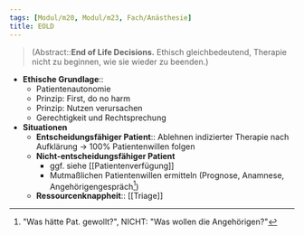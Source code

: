 ```yaml
---
tags: [Modul/m20, Modul/m23, Fach/Anästhesie]
title: EOLD
---
```

> (Abstract::**End of Life Decisions.** Ethisch gleichbedeutend, Therapie nicht zu beginnen, wie sie wieder zu beenden.)
- **Ethische Grundlage**:: 
	- Patientenautonomie
	- Prinzip: First, do no harm
	- Prinzip: Nutzen verursachen
	- Gerechtigkeit und Rechtsprechung
- **Situationen**
	- **Entscheidungsfähiger Patient**:: Ablehnen indizierter Therapie nach Aufklärung → 100% Patientenwillen folgen
	- **Nicht-entscheidungsfähiger Patient**
		- ggf. siehe [[Patientenverfügung]]
		- Mutmaßlichen Patientenwillen ermitteln (Prognose, Anamnese, Angehörigengespräch[^1])
	- **Ressourcenknappheit**:: [[Triage]]

[^1]: "Was hätte Pat. gewollt?", NICHT: "Was wollen die Angehörigen?"